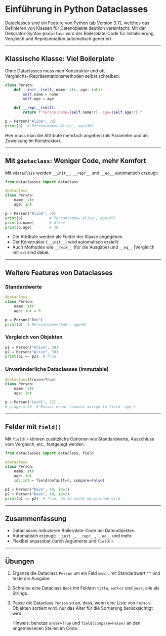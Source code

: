 # Einführung in Python Dataclasses

Dataclasses sind ein Feature von Python (ab Version 3.7), welches das Definieren von Klassen für 
Datenobjekte deutlich vereinfacht. Mit der Dekorator-Syntax `@dataclass` wird der Boilerplate-Code 
für Initialisierung, Vergleich und Repräsentation automatisch generiert.

---

## Klassische Klasse: Viel Boilerplate

Ohne Dataclasses muss man Konstruktor und oft Vergleichs-/Repräsentationsmethoden selbst schreiben:

```python
class Person:
    def __init__(self, name: str, age: int):
        self.name = name
        self.age = age

    def __repr__(self):
        return f"Person(name={self.name!r}, age={self.age!r})"

p = Person("Alice", 30)
print(p)  # Person(name='Alice', age=30)
```

Hier muss man die Attribute mehrfach angeben (als Parameter und als Zuweisung im Konstruktor).

---

## Mit `@dataclass`: Weniger Code, mehr Komfort

Mit `@dataclass` werden `__init__`, `__repr__` und `__eq__` automatisch erzeugt:

```python
from dataclasses import dataclass

@dataclass
class Person:
    name: str
    age: int

p = Person("Alice", 30)
print(p)            # Person(name='Alice', age=30)
print(p.name)       # Alice
print(p.age)        # 30
```

- Die Attribute werden als Felder der Klasse angegeben.
- Der Konstruktor (`__init__`) wird automatisch erstellt.
- Auch Methoden wie `__repr__` (für die Ausgabe) und `__eq__` (Vergleich mit `==`) sind dabei.

---

## Weitere Features von Dataclasses

### Standardwerte

```python
@dataclass
class Person:
    name: str
    age: int = 0

p = Person("Bob")
print(p)  # Person(name='Bob', age=0)
```

### Vergleich von Objekten

```python
p1 = Person("Alice", 30)
p2 = Person("Alice", 30)
print(p1 == p2)  # True
```

### Unveränderliche Dataclasses (immutable)

```python
@dataclass(frozen=True)
class Person:
    name: str
    age: int

p = Person("Carol", 22)
# p.age = 23  # Raises error (cannot assign to field 'age')
```

---

## Felder mit `field()`

Mit `field()` können zusätzliche Optionen wie Standardwerte, Ausschluss vom Vergleich, etc., 
festgelegt werden.

```python
from dataclasses import dataclass, field

@dataclass
class Person:
    name: str
    age: int
    id: int = field(default=0, compare=False)

p1 = Person("Dave", 40, id=1)
p2 = Person("Dave", 40, id=2)
print(p1 == p2)  # True, da id nicht verglichen wird
```

---

## Zusammenfassung

- Dataclasses reduzieren Boilerplate-Code bei Datenobjekten.
- Automatisch erzeugt: `__init__`, `__repr__`, `__eq__` und mehr.
- Flexibel anpassbar durch Argumente und `field()`.

---

## Übungen

1. Ergänze die Dataclass `Person` um ein Feld `email` mit Standardwert `""` und teste die Ausgabe.
2. Schreibe eine Dataclass `Book` mit Feldern `title`, `author` und `year`, alle als Strings.
3. Passe die Dataclass `Person` so an, dass, wenn eine Liste von `Person`-Objekten sortiert wird, nur das Alter für die Sortierung berücksichtigt wird.

   Hinweis: benutze `order=True` und `field(compare=False)` an den angemessenen Stellen im Code.

